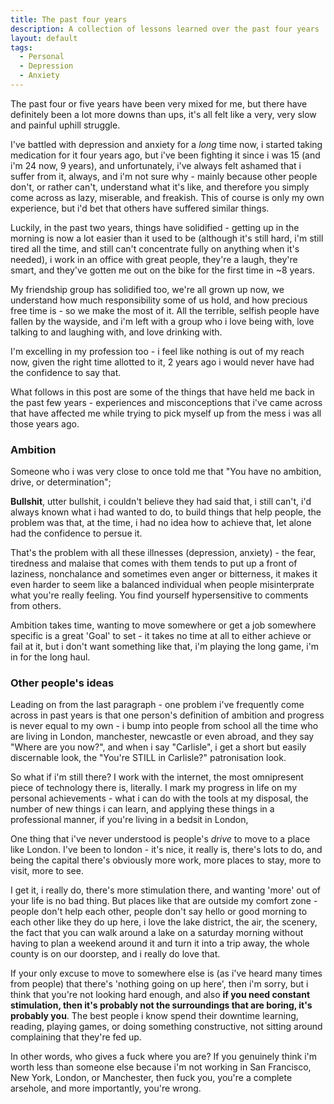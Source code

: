 ```yaml
---
title: The past four years
description: A collection of lessons learned over the past four years
layout: default
tags:
  - Personal
  - Depression
  - Anxiety
---
```


The past four or five years have been very mixed for me, but there have definitely been a lot more downs than ups, it's all felt like a very, very slow and painful uphill struggle.

I've battled with depression and anxiety for a *long* time now, i started taking medication for it four years ago, but i've been fighting it since i was 15 (and i'm 24 now, 9 years), and unfortunately, i've always felt ashamed that i suffer from it, always, and i'm not sure why - mainly because other people don't, or rather can't, understand what it's like, and therefore you simply come across as lazy, miserable, and freakish. This of course is only my own experience, but i'd bet that others have suffered similar things.

Luckily, in the past two years, things have solidified - getting up in the morning is now a lot easier than it used to be (although it's still hard, i'm still tired all the time, and still can't concentrate fully on anything when it's needed), i work in an office with great people, they're a laugh, they're smart, and they've gotten me out on the bike for the first time in ~8 years.

My friendship group has solidified too, we're all grown up now, we understand how much responsibility some of us hold, and how precious free time is - so we make the most of it. All the terrible, selfish people have fallen by the wayside, and i'm left with a group who i love being with, love talking to and laughing with, and love drinking with.

I'm excelling in my profession too - i feel like nothing is out of my reach now, given the right time allotted to it, 2 years ago i would never have had the confidence to say that.

What follows in this post are some of the things that have held me back in the past few years - experiences and misconceptions that i've came across that have affected me while trying to pick myself up from the mess i was all those years ago.

### Ambition

Someone who i was very close to once told me that "You have no ambition, drive, or determination";

**Bullshit**, utter bullshit, i couldn't believe they had said that, i still can't, i'd always known what i had wanted to do, to build things that help people, the problem was that, at the time, i had no idea how to achieve that, let alone had the confidence to persue it.

That's the problem with all these illnesses (depression, anxiety) - the fear, tiredness and malaise that comes with them tends to put up a front of laziness, nonchalance and sometimes even anger or bitterness, it makes it even harder to seem like a balanced individual when people misinterprate what you're really feeling. You find yourself hypersensitive to comments from others.

Ambition takes time, wanting to move somewhere or get a job somewhere specific is a great 'Goal' to set - it takes no time at all to either achieve or fail at it, but i don't want something like that, i'm playing the long game, i'm in for the long haul.

### Other people's ideas

Leading on from the last paragraph - one problem i've frequently come across in past years is that one person's definition of ambition and progress is never equal to my own - i bump into people from school all the time who are living in London, manchester, newcastle or even abroad, and they say "Where are you now?", and when i say "Carlisle", i get a short but easily discernable look, the "You're STILL in Carlisle?" patronisation look.

So what if i'm still there? I work with the internet, the most omnipresent piece of technology there is, literally. I mark my progress in life on my personal achievements - what i can do with the tools at my disposal, the number of new things i can learn, and applying these things in a professional manner, if you're living in a bedsit in London,

One thing that i've never understood is people's *drive* to move to a place like London. I've been to london - it's nice, it really is, there's lots to do, and being the capital there's obviously more work, more places to stay, more to visit, more to see. 

I get it, i really do, there's more stimulation there, and wanting 'more' out of your life is no bad thing. But places like that are outside my comfort zone - people don't help each other, people don't say hello or good morning to each other like they do up here, i love the lake district, the air, the scenery, the fact that you can walk around a lake on a saturday morning without having to plan a weekend around it and turn it into a trip away, the whole county is on our doorstep, and i really do love that.

If your only excuse to move to somewhere else is (as i've heard many times from people) that there's 'nothing going on up here', then i'm sorry, but i think that you're not looking hard enough, and also **if you need constant stimulation, then it's probably not the surroundings that are boring, it's probably you**. The best people i know spend their downtime learning, reading, playing games, or doing something constructive, not sitting around complaining that they're fed up.

In other words, who gives a fuck where you are? If you genuinely think i'm worth less than someone else because i'm not working in San Francisco, New York, London, or Manchester, then fuck you, you're a complete arsehole, and more importantly, you're wrong.

